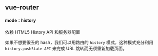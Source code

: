## vue-router 
#### mode：history

依赖 HTML5 History API 和服务器配置

如果不想要很丑的 hash，我们可以用路由的 `history` 模式，这种模式充分利用 `history.pushState API` 来完成 URL 跳转而无须重新加载页面。